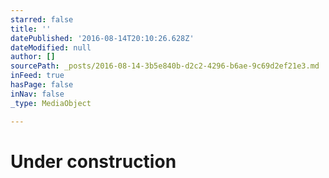 ```yaml
---
starred: false
title: ''
datePublished: '2016-08-14T20:10:26.628Z'
dateModified: null
author: []
sourcePath: _posts/2016-08-14-3b5e840b-d2c2-4296-b6ae-9c69d2ef21e3.md
inFeed: true
hasPage: false
inNav: false
_type: MediaObject

---
```

# Under construction